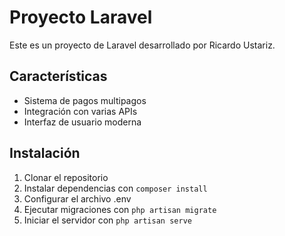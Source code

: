 # Proyecto Laravel

Este es un proyecto de Laravel desarrollado por Ricardo Ustariz.

## Características

- Sistema de pagos multipagos
- Integración con varias APIs
- Interfaz de usuario moderna

## Instalación

1. Clonar el repositorio
2. Instalar dependencias con `composer install`
3. Configurar el archivo .env
4. Ejecutar migraciones con `php artisan migrate`
5. Iniciar el servidor con `php artisan serve` 